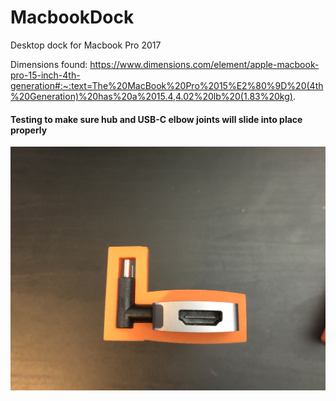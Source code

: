 # MacbookDock
Desktop dock for Macbook Pro 2017

Dimensions found: https://www.dimensions.com/element/apple-macbook-pro-15-inch-4th-generation#:~:text=The%20MacBook%20Pro%2015%E2%80%9D%20(4th%20Generation)%20has%20a%2015.4,4.02%20lb%20(1.83%20kg).

#### Testing to make sure hub and USB-C elbow joints will slide into place properly

![Test Model 2](media/HubCrossSectionTest.PNG)
